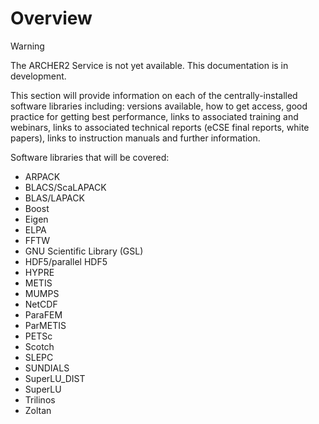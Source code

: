 # Overview

<div class="warning">

<div class="admonition-title">

Warning

</div>

The ARCHER2 Service is not yet available. This documentation is in
development.

</div>

This section will provide information on each of the centrally-installed
software libraries including: versions available, how to get access,
good practice for getting best performance, links to associated training
and webinars, links to associated technical reports (eCSE final reports,
white papers), links to instruction manuals and further information.

Software libraries that will be covered:

  - ARPACK
  - BLACS/ScaLAPACK
  - BLAS/LAPACK
  - Boost
  - Eigen
  - ELPA
  - FFTW
  - GNU Scientific Library (GSL)
  - HDF5/parallel HDF5
  - HYPRE
  - METIS
  - MUMPS
  - NetCDF
  - ParaFEM
  - ParMETIS
  - PETSc
  - Scotch
  - SLEPC
  - SUNDIALS
  - SuperLU\_DIST
  - SuperLU
  - Trilinos
  - Zoltan
